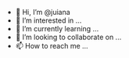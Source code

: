 - 👋 Hi, I’m @juiana
- 👀 I’m interested in ...
- 🌱 I’m currently learning ...
- 💞️ I’m looking to collaborate on ...
- 📫 How to reach me ...

<!---
juiana/juiana is a ✨ special ✨ repository because its `README.md` (this file) appears on your GitHub profile.
You can click the Preview link to take a look at your changes.
--->
